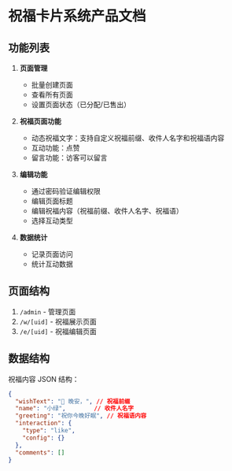 # 祝福卡片系统产品文档

## 功能列表

1. **页面管理**
   - 批量创建页面
   - 查看所有页面
   - 设置页面状态（已分配/已售出）

2. **祝福页面功能**
   - 动态祝福文字：支持自定义祝福前缀、收件人名字和祝福语内容
   - 互动功能：点赞
   - 留言功能：访客可以留言

3. **编辑功能**
   - 通过密码验证编辑权限
   - 编辑页面标题
   - 编辑祝福内容（祝福前缀、收件人名字、祝福语）
   - 选择互动类型

4. **数据统计**
   - 记录页面访问
   - 统计互动数据

## 页面结构

1. `/admin` - 管理页面
2. `/w/[uid]` - 祝福展示页面
3. `/e/[uid]` - 祝福编辑页面

## 数据结构

祝福内容 JSON 结构：
```json
{
  "wishText": "🌙 晚安，", // 祝福前缀
  "name": "小绿",        // 收件人名字
  "greeting": "祝你今晚好眠", // 祝福语内容
  "interaction": {
    "type": "like",
    "config": {}
  },
  "comments": []
}
```